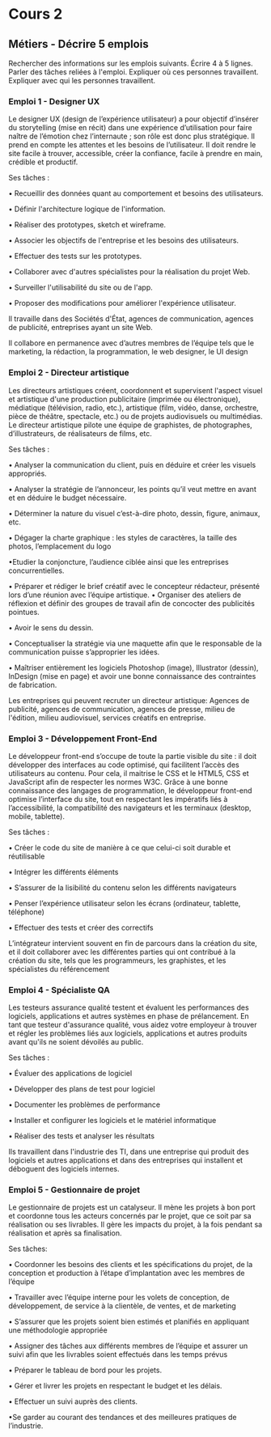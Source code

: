 # Cours 2
## Métiers - Décrire 5 emplois 
Rechercher des informations sur les emplois suivants. Écrire 4 à 5 lignes. Parler des tâches reliées à l'emploi. Expliquer où ces personnes travaillent. Expliquer avec qui les personnes travaillent. 

### Emploi 1 - Designer UX
Le designer UX (design de l’expérience utilisateur) a pour objectif d’insérer du storytelling (mise en récit) dans une expérience d’utilisation pour faire naître de l’émotion chez l’internaute ; son rôle est donc plus stratégique. Il prend en compte les attentes et les besoins de l’utilisateur. Il doit rendre le site facile à trouver, accessible, créer la confiance, facile à prendre en main, crédible et productif.

Ses tâches :

• Recueillir des données quant au comportement et besoins des utilisateurs.

• Définir l'architecture logique de l'information.

• Réaliser des prototypes, sketch et wireframe.

• Associer les objectifs de l'entreprise et les besoins des utilisateurs.

• Effectuer des tests sur les prototypes.

• Collaborer avec d'autres spécialistes pour la réalisation du projet Web.

• Surveiller l'utilisabilité du site ou de l'app.

• Proposer des modifications pour améliorer l'expérience utilisateur.


Il travaille dans des Sociétés d'État, agences de communication, agences de publicité, entreprises ayant un site Web.

Il collabore en permanence avec d’autres membres de l’équipe tels que le marketing, la rédaction, la programmation, le web designer, le UI design

### Emploi 2 - Directeur artistique
Les directeurs artistiques créent, coordonnent et supervisent l'aspect visuel et artistique d'une production publicitaire (imprimée ou électronique), médiatique (télévision, radio, etc.), artistique (film, vidéo, danse, orchestre, pièce de théâtre, spectacle, etc.) ou de projets audiovisuels ou multimédias.
Le directeur artistique pilote une équipe de graphistes, de photographes, d’illustrateurs, de réalisateurs de films, etc.

Ses tâches :

• Analyser la communication du client, puis en déduire et créer les visuels appropriés.

• Analyser la stratégie de l’annonceur, les points qu’il veut mettre en avant et en déduire le budget nécessaire.

• Déterminer la nature du visuel c’est-à-dire photo, dessin, figure, animaux, etc.

• Dégager la charte graphique : les styles de caractères, la taille des photos, l’emplacement du logo

•Etudier la conjoncture, l’audience ciblée ainsi que les entreprises concurrentielles.

• Préparer et rédiger le brief créatif avec le concepteur rédacteur, présenté lors d’une réunion avec l’équipe artistique.
• Organiser des ateliers de réflexion et définir des groupes de travail afin de concocter des publicités pointues.

• Avoir le sens du dessin.

• Conceptualiser la stratégie via une maquette afin que le responsable de la communication puisse s’approprier les idées.

• Maîtriser entièrement les logiciels Photoshop (image), Illustrator (dessin), InDesign (mise en page) et avoir une bonne connaissance des contraintes de fabrication.

Les entreprises qui peuvent recruter un directeur artistique: Agences de publicité, agences de communication, agences de presse, milieu de l'édition, milieu audiovisuel, services créatifs en entreprise.


### Emploi 3 - Développement Front-End


Le développeur front-end s’occupe de toute la partie visible du site : il doit développer des interfaces au code optimisé, qui facilitent l’accès des utilisateurs au contenu. Pour cela, il maitrise le CSS et le HTML5, CSS et JavaScript afin de respecter les normes W3C. Grâce à une bonne connaissance des langages de programmation, le développeur front-end optimise l’interface du site, tout en respectant les impératifs liés à l’accessibilité, la compatibilité des navigateurs et les terminaux (desktop, mobile, tablette).

Ses tâches :

• Créer le code du site de manière à ce que celui-ci soit durable et réutilisable

• Intégrer les différents éléments

• S’assurer de la lisibilité du contenu selon les différents navigateurs

• Penser l’expérience utilisateur selon les écrans (ordinateur, tablette, téléphone)

• Effectuer des tests et créer des correctifs

L’intégrateur intervient souvent en fin de parcours dans la création du site, et il doit collaborer avec les différentes parties qui ont contribué à la création du site, tels que les programmeurs, les graphistes, et les spécialistes du référencement

### Emploi 4 - Spécialiste QA
Les testeurs assurance qualité testent et évaluent les performances des logiciels, applications et autres systèmes en phase de prélancement. En tant que testeur d'assurance qualité, vous aidez votre employeur à trouver et régler les problèmes liés aux logiciels, applications et autres produits avant qu'ils ne soient dévoilés au public.

Ses tâches :

• Évaluer des applications de logiciel

• Développer des plans de test pour logiciel

• Documenter les problèmes de performance

• Installer et configurer les logiciels et le matériel informatique

• Réaliser des tests et analyser les résultats

Ils travaillent dans l'industrie des TI, dans une entreprise qui produit des logiciels et autres applications et dans des entreprises qui installent et déboguent des logiciels internes.

### Emploi 5 - Gestionnaire de projet
Le gestionnaire de projets est un catalyseur. Il mène les projets à bon port et coordonne tous les acteurs concernés par le projet, que ce soit par sa réalisation ou ses livrables. Il gère les impacts du projet, à la fois pendant sa réalisation et après sa finalisation. 

Ses tâches:

• Coordonner les besoins des clients et les spécifications du projet, de la conception et production à l’étape d’implantation avec les membres de l’équipe

• Travailler avec l’équipe interne pour les volets de conception, de développement, de service à la clientèle, de ventes, et de marketing

• S’assurer que les projets soient bien estimés et planifiés en appliquant une méthodologie appropriée

• Assigner des tâches aux différents membres de l’équipe et assurer un suivi afin que les livrables soient effectués dans les temps prévus

• Préparer le tableau de bord pour les projets.

• Gérer et livrer les projets en respectant le budget et les délais.

• Effectuer un suivi auprès des clients.

•Se garder au courant des tendances et des meilleures pratiques de l’industrie.
